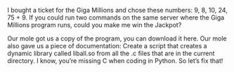 I bought a ticket for the Giga Millions and chose these numbers: 9, 8, 10, 24, 75 + 9. If you could run two commands on the same server where the Giga Millions program runs, could you make me win the Jackpot?

Our mole got us a copy of the program, you can download it here. Our mole also gave us a piece of documentation:
Create a script that creates a dynamic library called liball.so from all the .c files that are in the current directory.
I know, you’re missing C when coding in Python. So let’s fix that!

